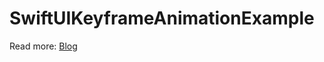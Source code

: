 # SwiftUIKeyframeAnimationExample

Read more: [Blog](https://augmentedcode.io/2023/09/18/animating-with-keyframe-animator-in-swiftui/)